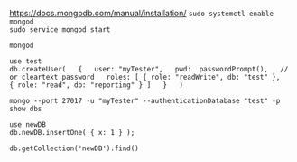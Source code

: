 https://docs.mongodb.com/manual/installation/
`sudo systemctl enable mongod`  
`sudo service mongod start`  

`mongod`  

`use test`  
`db.createUser(  
  {  
    user: "myTester",  
    pwd:  passwordPrompt(),   // or cleartext password  
    roles: [ { role: "readWrite", db: "test" },  
             { role: "read", db: "reporting" } ]  
  }  
)`  

`mongo --port 27017 -u "myTester" --authenticationDatabase "test" -p`  
`show dbs`  

`use newDB`  
`db.newDB.insertOne( { x: 1 } );`  

`db.getCollection('newDB').find()`  